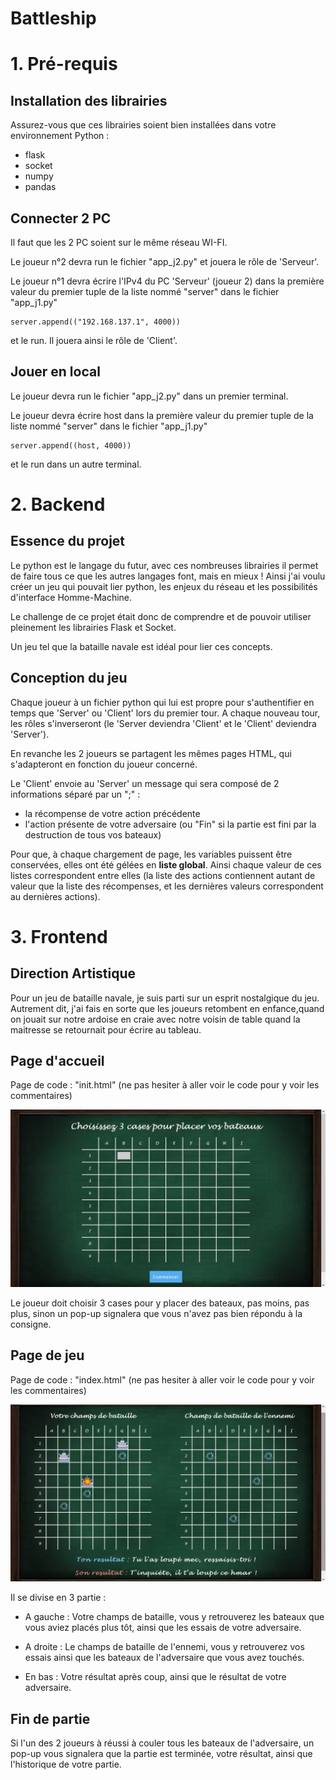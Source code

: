 # Battleship

# 1. Pré-requis

## Installation des librairies

Assurez-vous que ces librairies soient bien installées dans votre environnement Python :

* flask
* socket
* numpy
* pandas

## Connecter 2 PC

Il faut que les 2 PC soient sur le même réseau WI-FI.

Le joueur n°2 devra run le fichier "app_j2.py" et jouera le rôle de 'Serveur'.

Le joueur n°1 devra écrire l'IPv4 du PC 'Serveur' (joueur 2) dans la première valeur du premier tuple de la liste nommé "server" dans le fichier "app_j1.py" 

    server.append(("192.168.137.1", 4000))

et le run. Il jouera ainsi le rôle de 'Client'.

## Jouer en local

Le joueur devra run le fichier "app_j2.py" dans un premier terminal.

Le joueur devra écrire host dans la première valeur du premier tuple de la liste nommé "server" dans le fichier "app_j1.py" 

    server.append((host, 4000))

et le run dans un autre terminal.



# 2. Backend

## Essence du projet

Le python est le langage du futur, avec ces nombreuses librairies il permet de faire tous ce que les autres langages font, mais en mieux !
Ainsi j'ai voulu créer un jeu qui pouvait lier python, les enjeux du réseau et les possibilités d'interface Homme-Machine.


Le challenge de ce projet était donc de comprendre et de pouvoir utiliser pleinement les librairies Flask et Socket.

Un jeu tel que la bataille navale est idéal pour lier ces concepts.


## Conception du jeu

Chaque joueur à un fichier python qui lui est propre pour s'authentifier en temps que 'Server' ou 'Client' lors du premier tour. A chaque nouveau tour, les rôles s'inverseront (le 'Server deviendra 'Client' et le 'Client' deviendra 'Server').

En revanche les 2 joueurs se partagent les mêmes pages HTML, qui s'adapteront en fonction du joueur concerné.

Le 'Client' envoie au 'Server' un message qui sera composé de 2 informations séparé par un ";" :
* la récompense de votre action précédente
* l'action présente de votre adversaire (ou "Fin" si la partie est fini par la destruction de tous vos bateaux)

Pour que, à chaque chargement de page, les variables puissent être conservées, elles ont été gélées en **liste global**. Ainsi chaque valeur de ces listes correspondent entre elles (la liste des actions contiennent autant de valeur que la liste des récompenses, et les dernières valeurs  correspondent au dernières actions).


# 3. Frontend

## Direction Artistique

Pour un jeu de bataille navale, je suis parti sur un esprit nostalgique du jeu.
Autrement dit, j'ai fais en sorte que les joueurs retombent en enfance,quand on jouait sur notre ardoise en craie avec notre voisin de table quand la maitresse se retournait pour écrire au tableau.


## Page d'accueil

Page de code : "init.html" (ne pas hesiter à aller voir le code pour y voir les commentaires)

![image](static/img/Guide_1.png)

Le joueur doit choisir 3 cases pour y placer des bateaux, pas moins, pas plus, sinon un pop-up signalera que vous n'avez pas bien répondu à la consigne.

## Page de jeu

Page de code : "index.html" (ne pas hesiter à aller voir le code pour y voir les commentaires)

![image](static/img/Guide_2.png)

Il se divise en 3 partie :

* A gauche : Votre champs de bataille, vous y retrouverez les bateaux que vous aviez placés plus tôt, ainsi que les essais de votre adversaire.

* A droite : Le champs de bataille de l'ennemi, vous y retrouverez vos essais ainsi que les bateaux de l'adversaire que vous avez touchés.

* En bas : Votre résultat après coup, ainsi que le résultat de votre adversaire.


## Fin de partie

Si l'un des 2 joueurs à réussi à couler tous les bateaux de l'adversaire, un pop-up vous signalera que la partie est terminée, votre résultat, ainsi que l'historique de votre partie.


